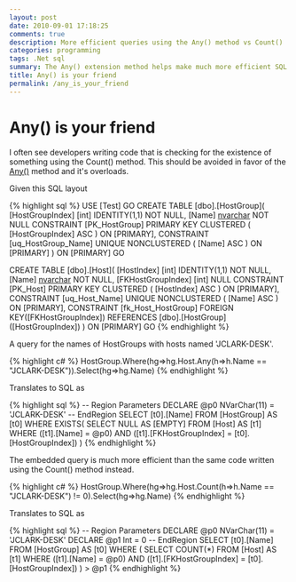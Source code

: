 ```yaml
---
layout: post
date: 2010-09-01 17:18:25
comments: true
description: More efficient queries using the Any() method vs Count()
categories: programming
tags: .Net sql
summary: The Any() extension method helps make much more efficient SQL queries. Use it and love it!
title: Any() is your friend
permalink: /any_is_your_friend
---
```


# Any() is your friend

I often see developers writing code that is checking for the existence of something using the Count() method. This should be avoided in favor of the [Any()](http://msdn.microsoft.com/en-us/library/system.linq.enumerable.any.aspx) method and it's overloads.

Given this SQL layout

{% highlight sql %}
USE [Test]
GO
CREATE TABLE [dbo].[HostGroup](
    [HostGroupIndex] [int] IDENTITY(1,1) NOT NULL,
    [Name] [nvarchar](255) NOT NULL
    CONSTRAINT [PK_HostGroup] PRIMARY KEY CLUSTERED ( [HostGroupIndex] ASC ) ON [PRIMARY],
    CONSTRAINT [uq_HostGroup_Name] UNIQUE NONCLUSTERED ( [Name] ASC ) ON [PRIMARY]
) ON [PRIMARY]
GO

CREATE TABLE [dbo].[Host](
    [HostIndex] [int] IDENTITY(1,1) NOT NULL,
    [Name] [nvarchar](255) NOT NULL,
    [FKHostGroupIndex] [int] NULL
    CONSTRAINT [PK_Host] PRIMARY KEY CLUSTERED ( [HostIndex] ASC ) ON [PRIMARY],
    CONSTRAINT [uq_Host_Name] UNIQUE NONCLUSTERED ( [Name] ASC ) ON [PRIMARY],
    CONSTRAINT [fk_Host_HostGroup] FOREIGN KEY([FKHostGroupIndex]) REFERENCES [dbo].[HostGroup] ([HostGroupIndex])
) ON [PRIMARY]
GO
{% endhighlight %}

A query for the names of HostGroups with hosts named 'JCLARK-DESK'.

{% highlight c# %}
HostGroup.Where(hg=>hg.Host.Any(h=>h.Name == "JCLARK-DESK")).Select(hg=>hg.Name)
{% endhighlight %}

Translates to SQL as

{% highlight sql %}
-- Region Parameters
DECLARE @p0 NVarChar(11) = 'JCLARK-DESK'
-- EndRegion
SELECT [t0].[Name]
FROM [HostGroup] AS [t0]
WHERE EXISTS(
    SELECT NULL AS [EMPTY]
    FROM [Host] AS [t1]
    WHERE ([t1].[Name] = @p0) AND ([t1].[FKHostGroupIndex] = [t0].[HostGroupIndex])
)
{% endhighlight %}

The embedded query is much more efficient than the same code written using the Count() method instead.

{% highlight c# %}
HostGroup.Where(hg=>hg.Host.Count(h=>h.Name == "JCLARK-DESK") != 0).Select(hg=>hg.Name)
{% endhighlight %}

Translates to SQL as

{% highlight sql %}
-- Region Parameters
DECLARE @p0 NVarChar(11) = 'JCLARK-DESK'
DECLARE @p1 Int = 0
-- EndRegion
SELECT [t0].[Name]
FROM [HostGroup] AS [t0]
WHERE (
    SELECT COUNT(*)
    FROM [Host] AS [t1]
    WHERE ([t1].[Name] = @p0) AND ([t1].[FKHostGroupIndex] = [t0].[HostGroupIndex])
) > @p1
{% endhighlight %}
